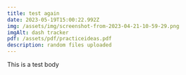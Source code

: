 ```yaml
---
title: test again
date: 2023-05-19T15:00:22.992Z
img: /assets/img/screenshot-from-2023-04-21-10-59-29.png
imgAlt: dash tracker
pdf: /assets/pdf/practiceideas.pdf
description: random files uploaded
---
```

T﻿his is a test body